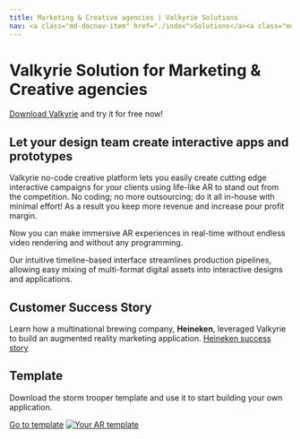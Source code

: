 ```yaml
---
title: Marketing & Creative agencies | Valkyrie Solutions
nav: <a class="md-docnav-item" href="./index">Solutions</a><a class="md-docnav-item" href="">Marketing &amp; Creative agencies</a>
---
```


# Valkyrie Solution for Marketing & Creative agencies

[Download Valkyrie](/vlk/downloads) and try it for free now!

## Let your design team create interactive apps and prototypes

Valkyrie no-code creative platform lets you easily create cutting edge interactive campaigns for your clients using life-like AR to stand out from the competition. No coding; no more outsourcing; do it all in-house with minimal effort! As a result you keep more revenue and increase pour profit margin.

Now you can make immersive AR experiences in real-time without endless video rendering and without any programming.

Our intuitive timeline-based interface streamlines production pipelines, allowing easy mixing of multi-format digital assets into interactive designs and applications.

## Customer Success Story
Learn how a multinational brewing company, **Heineken**, leveraged Valkyrie to build an augmented reality marketing application.
[Heineken success story](/customer/heineken)

## Template
Download the storm trooper template and use it to start building your own application.

<a class="btn btn-primary" href="/md/docs/VlkSamples/ar-storm-trooper">Go to template</a>
<a href="/md/docs/VlkSamples/ar-storm-trooper"><img src= "https://cdn2.talansoft.com/ftp/img/www/Marketing-and-Creative-Agencies.jpg" alt="Your AR template" /></a>

